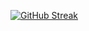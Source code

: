 
[![GitHub Streak](https://streak-stats.demolab.com/?user=sainudheenp)](https://git.io/streak-stats)
